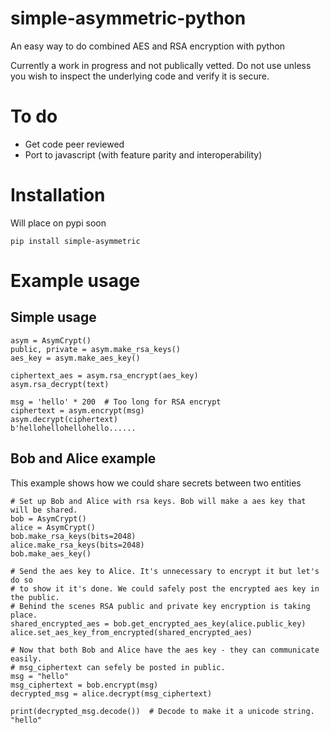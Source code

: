 # simple-asymmetric-python

An easy way to do combined AES and RSA encryption with python

Currently a work in progress and not publically vetted. Do not use unless you wish to inspect the underlying code and verify it is secure.

# To do

- Get code peer reviewed
- Port to javascript (with feature parity and interoperability)

# Installation

Will place on pypi soon 

`pip install simple-asymmetric`

# Example usage

## Simple usage

```
asym = AsymCrypt()
public, private = asym.make_rsa_keys()
aes_key = asym.make_aes_key()

ciphertext_aes = asym.rsa_encrypt(aes_key)
asym.rsa_decrypt(text)

msg = 'hello' * 200  # Too long for RSA encrypt
ciphertext = asym.encrypt(msg)
asym.decrypt(ciphertext)
b'hellohellohellohello......
```

## Bob and Alice example

This example shows how we could share secrets between two entities

```
# Set up Bob and Alice with rsa keys. Bob will make a aes key that will be shared.
bob = AsymCrypt()
alice = AsymCrypt()
bob.make_rsa_keys(bits=2048)
alice.make_rsa_keys(bits=2048)
bob.make_aes_key()

# Send the aes key to Alice. It's unnecessary to encrypt it but let's do so 
# to show it it's done. We could safely post the encrypted aes key in the public.
# Behind the scenes RSA public and private key encryption is taking place.
shared_encrypted_aes = bob.get_encrypted_aes_key(alice.public_key)
alice.set_aes_key_from_encrypted(shared_encrypted_aes)

# Now that both Bob and Alice have the aes key - they can communicate easily.
# msg_ciphertext can sefely be posted in public.
msg = "hello"
msg_ciphertext = bob.encrypt(msg)
decrypted_msg = alice.decrypt(msg_ciphertext)

print(decrypted_msg.decode())  # Decode to make it a unicode string.
"hello"
```
